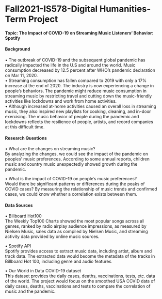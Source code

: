 # Fall2021-IS578-Digital Humanities-Term Project

#### Topic: The Impact of COVID-19 on Streaming Music Listeners’ Behavior: Spotify
#### Background
• The outbreak of COVID-19 and the subsequent global pandemic has radically impacted the life in the U.S and around the world. Music consumption decreased by 12.5 percent after WHO’s pandemic declaration on Mar 11, 2020. <br/>
• Streaming consumption has fallen compared to 2019 with only a 17% increase at the end of 2020. The industry is now experiencing a change in people’s behaviors. The pandemic might reduce music consumption in streaming music by restricting travel and cutting down the music-friendly activities like lockdowns and work from home activities. <br/>
• Although increased at-home activities caused an overall loss in streaming music, they also inspired new playlists for cooking, cleaning, and in-door exercising. The music behavior of people during the pandemic and lockdowns reflects the resilience of people, artists, and record companies at this difficult time.


#### Research Questions
• What are the changes on streaming music? <br/>
By analyzing the changes, we could see the impact of the pandemic on peoples’ music preferences. According to some annual reports, children music and country music unexpectedly showed growth during the pandemic.

• What is the impact of COVID-19 on people’s music preferences? <br/>
Would there be significant patterns or differences during the peaks of COVID cases? 
By measuring the relationship of music trends and confirmed cases, we could know whether a correlation exists between them.


#### Data Sources

• Billboard Hot100 <br/>
The Weekly Top100 Charts showed the most popular songs across all genres, ranked by radio airplay audience impressions, as measured by Nielsen Music, sales data as compiled by Nielsen Music, and streaming activity data provided by online music sources.

• Spotify API <br/>
Spotify provides access to extract music data, including artist, album and track data. The extracted data would become the metadata of the tracks in Billboard Hot 100, including genre and audio features.

• Our World in Data COVID-19 dataset <br/>
This dataset provides the daily cases, deaths, vaccinations, tests, etc. data of the world. The project would focus on the smoothed USA COVID data of daily cases, deaths, vaccinations and tests to compare the correlation of music and the pandemic.
